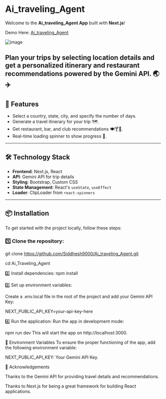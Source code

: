 # Ai_traveling_Agent

Welcome to the **Ai_traveling_Agent App** built with **Next.js**! 

Demo Here: [Ai_traveling_Agent](https://ai-traveling-agent.vercel.app/)

![image](https://github.com/user-attachments/assets/96b33cd7-c953-4716-a2c0-9e30ab92c670)

Plan your trips by selecting location details and get a personalized itinerary and restaurant recommendations powered by the Gemini API. 🌏✈️
---

## 🚀 Features

- Select a country, state, city, and specify the number of days.
- Generate a travel itinerary for your trip 🗺️.
- Get restaurant, bar, and club recommendations 🍽️🍸💃.
- Real-time loading spinner to show progress 🔄.
---

## 🛠️ Technology Stack

- **Frontend**: Next.js, React
- **API**: Gemini API for trip details
- **Styling**: Bootstrap, Custom CSS
- **State Management**: React's `useState`, `useEffect`
- **Loader**: ClipLoader from `react-spinners`

---

## 📦 Installation

To get started with the project locally, follow these steps:

### 1️⃣ Clone the repository:

git clone https://github.com/Siddhesh9000/Ai_traveling_Agent.git

cd Ai_Traveling_Agent

2️⃣ Install dependencies:
npm install

3️⃣ Set up environment variables:

Create a .env.local file in the root of the project and add your Gemini API Key:

NEXT_PUBLIC_API_KEY=your-api-key-here

4️⃣ Run the application:
Run the app in development mode:

npm run dev
This will start the app on http://localhost:3000.

🔑 Environment Variables
To ensure the proper functioning of the app, add the following environment variable:

NEXT_PUBLIC_API_KEY: Your Gemini API Key.

🙏 Acknowledgements

Thanks to the Gemini API for providing travel details and recommendations.

Thanks to Next.js for being a great framework for building React applications.

